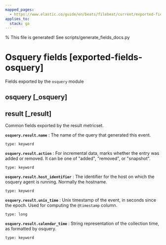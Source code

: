 ```yaml
---
mapped_pages:
  - https://www.elastic.co/guide/en/beats/filebeat/current/exported-fields-osquery.html
applies_to:
  stack: ga
---
```


% This file is generated! See scripts/generate_fields_docs.py

# Osquery fields [exported-fields-osquery]

Fields exported by the `osquery` module

## osquery [_osquery]



## result [_result]

Common fields exported by the result metricset.

**`osquery.result.name`**
:   The name of the query that generated this event.

    type: keyword


**`osquery.result.action`**
:   For incremental data, marks whether the entry was added or removed. It can be one of "added", "removed", or "snapshot".

    type: keyword


**`osquery.result.host_identifier`**
:   The identifier for the host on which the osquery agent is running. Normally the hostname.

    type: keyword


**`osquery.result.unix_time`**
:   Unix timestamp of the event, in seconds since the epoch. Used for computing the `@timestamp` column.

    type: long


**`osquery.result.calendar_time`**
:   String representation of the collection time, as formatted by osquery.

    type: keyword


